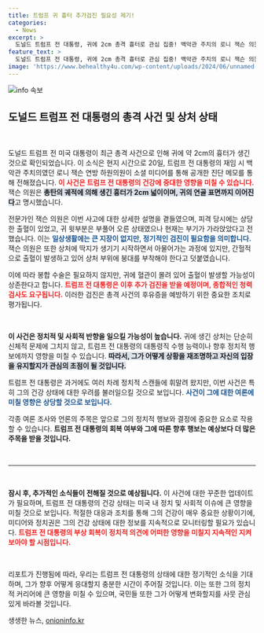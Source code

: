 ```yaml
---
title: 트럼프 귀 흉터 추가검진 필요성 제기!
categories:
  - News
excerpt: >
  도널드 트럼프 전 대통령, 귀에 2cm 총격 흉터로 관심 집중! 백악관 주치의 로니 잭슨 의원이 공개한 진단서에 따르면, 부상과 출혈로 인한 여파가 여전히 진행 중이라고. 추가 검진과 청력 검사도 예정되어 있어 그의 건강 상태에 대한 우려가 커지고 있다.
feature_text: >
  도널드 트럼프 전 대통령, 귀에 2cm 총격 흉터로 관심 집중! 백악관 주치의 로니 잭슨 의원이 공개한 진단서에 따르면, 부상과 출혈로 인한 여파가 여전히 진행 중이라고. 추가 검진과 청력 검사도 예정되어 있어 그의 건강 상태에 대한 우려가 커지고 있다.
image: 'https://www.behealthy4u.com/wp-content/uploads/2024/06/unnamed-file.png'
---
```


<p><img src="https://www.behealthy4u.com/wp-content/uploads/2024/06/unnamed-file.png" alt="info 속보" /></p>

<h2 data-ke-size="size26">도널드 트럼프 전 대통령의 총격 사건 및 상처 상태</h2>

<p data-ke-size="size16">&nbsp;</p>

<p>도널드 트럼프 전 미국 대통령이 최근 총격 사건으로 인해 귀에 약 2cm의 흉터가 생긴 것으로 확인되었습니다. 이 소식은 현지 시간으로 20일, 트럼프 전 대통령의 재임 시 백악관 주치의였던 로니 잭슨 연방 하원의원이 소셜 미디어를 통해 공개한 진단 메모를 통해 전해졌습니다. <b><span style="color: #ee2323;">이 사건은 트럼프 전 대통령의 건강에 중대한 영향을 미칠 수 있습니다.</span></b> 잭슨 의원은 <b><span style="background-color: #21538527;">총탄의 궤적에 의해 생긴 흉터가 2cm 넓이이며, 귀의 연골 표면까지 이어진다</span></b>고 명시했습니다.</p>

<p>전문가인 잭슨 의원은 이번 사고에 대한 상세한 설명을 곁들였으며, 피격 당시에는 상당한 출혈이 있었고, 귀 윗부분은 부풀어 오른 상태였으나 현재는 부기가 가라앉았다고 전했습니다. 이는 <b><span style="color: #1a5490;">일상생활에는 큰 지장이 없지만, 정기적인 검진이 필요함을 의미합니다.</span></b> 잭슨 의원은 또한 상처에 딱지가 생기기 시작하면서 아물어가는 과정에 있지만, 간헐적으로 출혈이 발생하고 있어 상처 부위에 붕대를 부착해야 한다고 덧붙였습니다.</p>

<p>이에 따라 봉합 수술은 필요하지 않지만, 귀에 혈관이 몰려 있어 출혈이 발생할 가능성이 상존한다고 합니다. <b><span style="color: #ee2323;">트럼프 전 대통령은 이후 추가 검진을 받을 예정이며, 종합적인 청력 검사도 요구됩니다.</span></b> 이러한 검진은 총격 사건의 후유증을 예방하기 위한 중요한 조치로 평가됩니다.</p>

<p data-ke-size="size16">&nbsp;</p>

<p><b>이 사건은 정치적 및 사회적 반향을 일으킬 가능성이 높습니다.</b> 귀에 생긴 상처는 단순히 신체적 문제에 그치지 않고, 트럼프 전 대통령의 대통령직 수행 능력이나 향후 정치적 행보에까지 영향을 미칠 수 있습니다. <b><span style="background-color: #21538527;">따라서, 그가 어떻게 상황을 재조명하고 자신의 입장을 유지할지가 관심의 초점이 될 것입니다.</span></b> </p>

<p>트럼프 전 대통령은 과거에도 여러 차례 정치적 스캔들에 휘말려 왔지만, 이번 사건은 특히 그의 건강 상태에 대한 우려를 불러일으킬 것으로 보입니다. <b><span style="color: #1a5490;">사건이 그에 대한 여론에 미칠 영향은 상당할 것으로 보입니다.</span></b> </p>

<p>각종 여론 조사와 언론의 주목은 앞으로 그의 정치적 행보와 결정에 중요한 요소로 작용할 수 있습니다. <b>트럼프 전 대통령의 회복 여부와 그에 따른 향후 행보는 예상보다 더 많은 주목을 받을 것입니다.</b></p>

<p data-ke-size="size16">&nbsp;</p>

<hr>

<p data-ke-size="size16">&nbsp;</p>

<p><b>잠시 후, 추가적인 소식들이 전해질 것으로 예상됩니다.</b> 이 사건에 대한 꾸준한 업데이트가 필요하며, 트럼프 전 대통령의 건강 상태는 미국 내 정치 및 사회적 이슈에 큰 영향을 미칠 것으로 보입니다. 적절한 대응과 조치를 통해 그의 건강이 매우 중요한 상황이기에, 미디어와 정치권은 그의 건강 상태에 대한 정보를 지속적으로 모니터링할 필요가 있습니다. <b><span style="color: #ee2323;">트럼프 전 대통령의 부상 회복이 정치적 의견에 어떠한 영향을 미칠지 지속적인 지켜보아야 할 시점입니다.</span></b></p>

<p data-ke-size="size16">&nbsp;</p>

<p>리포트가 진행됨에 따라, 우리는 트럼프 전 대통령의 상태에 대한 정기적인 소식을 기대하며, 그가 향후 어떻게 응대할지 충분한 시간이 주어질 것입니다. 이는 또한 그의 정치적 커리어에 큰 영향을 미칠 수 있으며, 국민들 또한 그가 어떻게 변화할지를 사뭇 관심 있게 바라볼 것입니다.</p>
생생한 뉴스, <a href="https://onioninfo.kr" rel="dofollow">onioninfo.kr</a>


